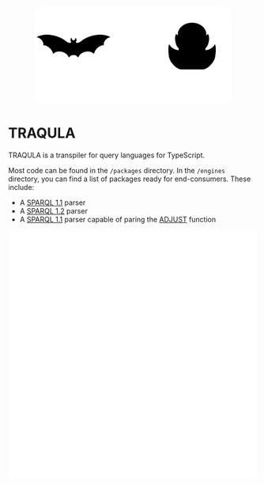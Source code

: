 <div style="display: flex; justify-content: center;">
    <img alt="TRAQULA logo" height="200px" style="border-radius: 20px" src="logo-pure-test.svg">
</div>

# TRAQULA

TRAQULA is a transpiler for query languages for TypeScript.

Most code can be found in the `/packages` directory.
In the `/engines` directory, you can find a list of packages ready for end-consumers.
These include:
* A [SPARQL 1.1](https://www.w3.org/TR/sparql11-query/#grammar) parser
* A [SPARQL 1.2](https://www.w3.org/TR/sparql12-query/#grammar) parser
* A [SPARQL 1.1](https://www.w3.org/TR/sparql11-query/#grammar) parser capable of paring the [ADJUST](https://github.com/w3c/sparql-dev/blob/main/SEP/SEP-0002/sep-0002.md) function


<img src="logo.svg" width="10000" height="500" alt="css-in-readme">
